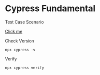 # Cypress Fundamental
Test Case Scenario

[Click me](https://docs.google.com/spreadsheets/d/1pEFl3XJD87ax7vBKZzVZpLFuB0neTgQKk6Yt4NwSrUE/edit)

Check Version
```
npx cypress -v
```

Verify
```
npx cypress verify
```